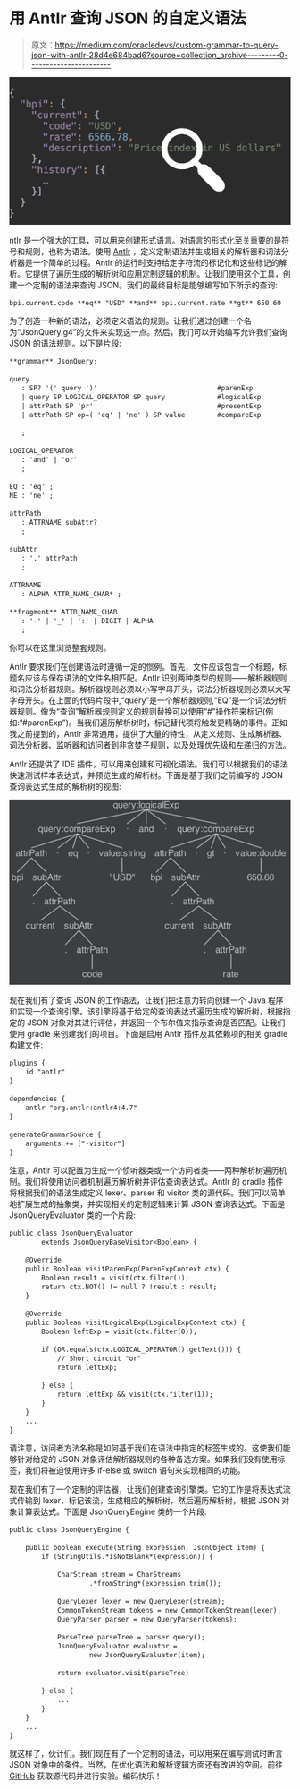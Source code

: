 # 用 Antlr 查询 JSON 的自定义语法

> 原文：<https://medium.com/oracledevs/custom-grammar-to-query-json-with-antlr-28d4e684bad6?source=collection_archive---------0----------------------->

![](img/137f23adb3f60e4b95be2f1f88b99618.png)

ntlr 是一个强大的工具，可以用来创建形式语言。对语言的形式化至关重要的是符号和规则，也称为语法。使用 [Antlr](http://www.antlr.org/) ，定义定制语法并生成相关的解析器和词法分析器是一个简单的过程。Antlr 的运行时支持给定字符流的标记化和这些标记的解析。它提供了遍历生成的解析树和应用定制逻辑的机制。让我们使用这个工具，创建一个定制的语法来查询 JSON。我们的最终目标是能够编写如下所示的查询:

```
bpi.current.code **eq** "USD" **and** bpi.current.rate **gt** 650.60
```

为了创造一种新的语法，必须定义语法的规则。让我们通过创建一个名为“JsonQuery.g4”的文件来实现这一点。然后，我们可以开始编写允许我们查询 JSON 的语法规则。以下是片段:

```
**grammar** JsonQuery;

query
   : SP? '(' query ')'                              #parenExp
   | query SP LOGICAL_OPERATOR SP query             #logicalExp
   | attrPath SP 'pr'                               #presentExp
   | attrPath SP op=( 'eq' | 'ne' ) SP value        #compareExp

   ;

LOGICAL_OPERATOR
   : 'and' | 'or'
   ;

EQ : 'eq' ;
NE : 'ne' ;

attrPath
   : ATTRNAME subAttr?
   ;

subAttr
   : '.' attrPath
   ;

ATTRNAME
   : ALPHA ATTR_NAME_CHAR* ;

**fragment** ATTR_NAME_CHAR
   : '-' | '_' | ':' | DIGIT | ALPHA
   ;
```

你可以在这里浏览整套规则。

Antlr 要求我们在创建语法时遵循一定的惯例。首先，文件应该包含一个标题，标题名应该与保存语法的文件名相匹配。Antlr 识别两种类型的规则——解析器规则和词法分析器规则。解析器规则必须以小写字母开头，词法分析器规则必须以大写字母开头。在上面的代码片段中,“query”是一个解析器规则,“EQ”是一个词法分析器规则。像为“查询”解析器规则定义的规则替换可以使用“#”操作符来标记(例如:“#parenExp”)。当我们遍历解析树时，标记替代项将触发更精确的事件。正如我之前提到的，Antlr 非常通用，提供了大量的特性，从定义规则、生成解析器、词法分析器、监听器和访问者到非贪婪子规则，以及处理优先级和左递归的方法。

Antlr 还提供了 IDE 插件，可以用来创建和可视化语法。我们可以根据我们的语法快速测试样本表达式，并预览生成的解析树。下面是基于我们之前编写的 JSON 查询表达式生成的解析树的视图:

![](img/2269941753dc8ec339decd864f24a859.png)

现在我们有了查询 JSON 的工作语法，让我们把注意力转向创建一个 Java 程序和实现一个查询引擎。该引擎将基于给定的查询表达式遍历生成的解析树，根据指定的 JSON 对象对其进行评估，并返回一个布尔值来指示查询是否匹配。让我们使用 gradle 来创建我们的项目。下面是启用 Antlr 插件及其依赖项的相关 gradle 构建文件:

```
plugins {
    id "antlr"
}

dependencies {
    antlr "org.antlr:antlr4:4.7"
}

generateGrammarSource {
    arguments += ["-visitor"]
}
```

注意，Antlr 可以配置为生成一个侦听器类或一个访问者类——两种解析树遍历机制。我们将使用访问者机制遍历解析树并评估查询表达式。Antlr 的 gradle 插件将根据我们的语法生成定义 lexer、parser 和 visitor 类的源代码。我们可以简单地扩展生成的抽象类，并实现相关的定制逻辑来计算 JSON 查询表达式。下面是 JsonQueryEvaluator 类的一个片段:

```
public class JsonQueryEvaluator
        extends JsonQueryBaseVisitor<Boolean> {

    @Override
    public Boolean visitParenExp(ParenExpContext ctx) {
        Boolean result = visit(ctx.filter());
        return ctx.NOT() != null ? !result : result;
    }

    @Override
    public Boolean visitLogicalExp(LogicalExpContext ctx) {
        Boolean leftExp = visit(ctx.filter(0));

        if (OR.equals(ctx.LOGICAL_OPERATOR().getText())) {
            // Short circuit "or"
            return leftExp;

        } else {
            return leftExp && visit(ctx.filter(1));
        }
    }
    ...
}
```

请注意，访问者方法名称是如何基于我们在语法中指定的标签生成的。这使我们能够针对给定的 JSON 对象评估解析器规则的各种备选方案。如果我们没有使用标签，我们将被迫使用许多 if-else 或 switch 语句来实现相同的功能。

现在我们有了一个定制的评估器，让我们创建查询引擎类。它的工作是将表达式流式传输到 lexer，标记该流，生成相应的解析树，然后遍历解析树，根据 JSON 对象计算表达式。下面是 JsonQueryEngine 类的一个片段:

```
public class JsonQueryEngine {

    public boolean execute(String expression, JsonObject item) {
        if (StringUtils.*isNotBlank*(expression)) {

            CharStream stream = CharStreams
                    .*fromString*(expression.trim());

            QueryLexer lexer = new QueryLexer(stream);
            CommonTokenStream tokens = new CommonTokenStream(lexer);
            QueryParser parser = new QueryParser(tokens);

            ParseTree parseTree = parser.query();
            JsonQueryEvaluator evaluator =
                    new JsonQueryEvaluator(item);

            return evaluator.visit(parseTree)

        } else {
            ...
        }
    }
    ...
}
```

就这样了，伙计们。我们现在有了一个定制的语法，可以用来在编写测试时断言 JSON 对象中的条件。当然，在优化语法和解析逻辑方面还有改进的空间。前往 [GitHub](https://github.com/udaychandra/antlr-json-query) 获取源代码并进行实验。编码快乐！